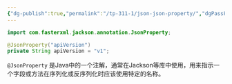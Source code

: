 ```yaml
---
{"dg-publish":true,"permalink":"/tp-311-1/json-json-property/","dgPassFrontmatter":true,"created":"2024-05-21T16:52:30.030+08:00","updated":"2024-06-01T10:49:45.871+08:00"}
---
```


```java
import com.fasterxml.jackson.annotation.JsonProperty;

@JsonProperty("apiVersion")  
private String apiVersion = "v1";
```

`@JsonProperty` 是Java中的一个注解，通常在Jackson等库中使用，用来指示一个字段或方法在序列化或反序列化时应该使用特定的名称。